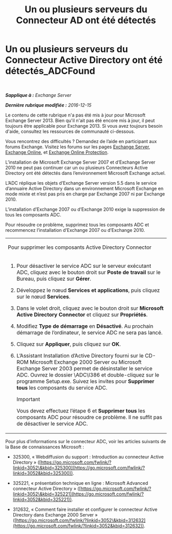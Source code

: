 ﻿---
title: 'Un ou plusieurs serveurs du Connecteur AD ont été détectés'
TOCTitle: Un ou plusieurs serveurs du Connecteur Active Directory ont été détectés_ADCFound
ms:assetid: a874f51f-09a2-4a76-9695-d61fb1ee6c1c
ms:mtpsurl: https://technet.microsoft.com/fr-fr/library/ms.exch.setupreadiness.adcfound(v=EXCHG.150)
ms:contentKeyID: 50478968
ms.date: 05/23/2018
mtps_version: v=EXCHG.150
ms.translationtype: MT
---

# Un ou plusieurs serveurs du Connecteur Active Directory ont été détectés\_ADCFound

 

_**Sapplique à :** Exchange Server_

_**Dernière rubrique modifiée :** 2016-12-15_

Le contenu de cette rubrique n'a pas été mis à jour pour Microsoft Exchange Server 2013. Bien qu'il n'ait pas été encore mis à jour, il peut toujours être applicable pour Exchange 2013. Si vous avez toujours besoin d'aide, consultez les ressources de communauté ci-dessous.

Vous rencontrez des difficultés ? Demandez de l’aide en participant aux forums Exchange. Visitez les forums sur les pages [Exchange Server](https://go.microsoft.com/fwlink/p/?linkid=60612), [Exchange Online](https://go.microsoft.com/fwlink/p/?linkid=267542), et [Exchange Online Protection](https://go.microsoft.com/fwlink/p/?linkid=285351).

L’installation de Microsoft Exchange Server 2007 et d’Exchange Server 2010 ne peut pas continuer car un ou plusieurs Connecteurs Active Directory ont été détectés dans l’environnement Microsoft Exchange actuel.

L’ADC réplique les objets d’Exchange Server version 5.5 dans le service d’annuaire Active Directory dans un environnement Microsoft Exchange en mode mixte et n’est pas pris en charge par Exchange 2007 ni par Exchange 2010.

L’installation d’Exchange 2007 ou d’Exchange 2010 exige la suppression de tous les composants ADC.

Pour résoudre ce problème, supprimez tous les composants ADC et recommencez l’installation d’Exchange 2007 ou d’Exchange 2010.


<table>
<colgroup>
<col style="width: 100%" />
</colgroup>
<tbody>
<tr class="odd">
<td><p>Pour supprimer les composants Active Directory Connector</p></td>
</tr>
<tr class="even">
<td><ol>
<li><p>Pour désactiver le service ADC sur le serveur exécutant ADC, cliquez avec le bouton droit sur <strong>Poste de travail</strong> sur le Bureau, puis cliquez sur <strong>Gérer</strong>.</p></li>
<li><p>Développez le nœud <strong>Services et applications</strong>, puis cliquez sur le nœud <strong>Services</strong>.</p></li>
<li><p>Dans le volet droit, cliquez avec le bouton droit sur <strong>Microsoft Active Directory Connector</strong> et cliquez sur <strong>Propriétés</strong>.</p></li>
<li><p>Modifiez <strong>Type de démarrage</strong> en <strong>Désactivé</strong>. Au prochain démarrage de l’ordinateur, le service ADC ne sera pas lancé.</p></li>
<li><p>Cliquez sur <strong>Appliquer</strong>, puis cliquez sur <strong>OK</strong>.</p></li>
<li><p>L’Assistant Installation d’Active Directory fourni sur le CD-ROM Microsoft Exchange 2000 Server ou Microsoft Exchange Server 2003 permet de désinstaller le service ADC. Ouvrez le dossier \ADC\I386 et double-cliquez sur le programme Setup.exe. Suivez les invites pour <strong>Supprimer tous</strong> les composants du service ADC.</p>

> [!Important]  
> Vous devez effectuez l’étape 6 et <strong>Supprimer tous</strong> les composants ADC pour résoudre ce problème. Il ne suffit pas de désactiver le service ADC.

</li>
</ol></td>
</tr>
</tbody>
</table>


Pour plus d’informations sur le connecteur ADC, voir les articles suivants de la Base de connaissances Microsoft :

  - 325300, « Webdiffusion du support : Introduction au connecteur Active Directory » ([https://go.microsoft.com/fwlink/?linkid=3052\&kbid=325300](https://go.microsoft.com/fwlink/?linkid=3052&kbid=325300)).

  - 325221, « présentation technique en ligne : Microsoft Advanced connecteur Active Directory » ([https://go.microsoft.com/fwlink/?linkid=3052\&kbid=325221](https://go.microsoft.com/fwlink/?linkid=3052&kbid=325221)).

  - 312632, « Comment faire installer et configurer le connecteur Active Directory dans Exchange 2000 Server » ([https://go.microsoft.com/fwlink/?linkid=3052\&kbid=312632](https://go.microsoft.com/fwlink/?linkid=3052&kbid=312632)).

